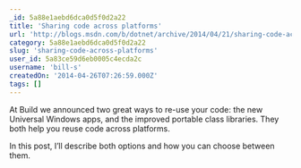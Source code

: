 ```yaml
---
_id: 5a88e1aebd6dca0d5f0d2a22
title: 'Sharing code across platforms'
url: 'http://blogs.msdn.com/b/dotnet/archive/2014/04/21/sharing-code-across-platforms.aspx'
category: 5a88e1aebd6dca0d5f0d2a22
slug: 'sharing-code-across-platforms'
user_id: 5a83ce59d6eb0005c4ecda2c
username: 'bill-s'
createdOn: '2014-04-26T07:26:59.000Z'
tags: []
---
```


At Build we announced two great ways to re-use your code: the new Universal Windows apps, and the improved portable class libraries. They both help you reuse code across platforms.

In this post, I’ll describe both options and how you can choose between them.
